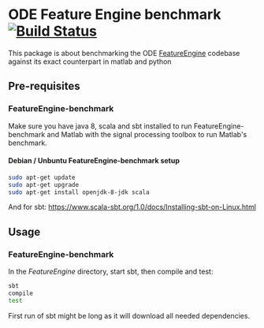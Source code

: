 # ODE Feature Engine benchmark [![Build Status](https://travis-ci.org/Project-ODE/FeatureEngine-benchmark.svg?branch=master)](https://travis-ci.org/Project-ODE/FeatureEngine-benchmark)

This package is about benchmarking the ODE [FeatureEngine](https://github.com/Project-ODE/FeatureEngine)
codebase against its exact counterpart in matlab and python

## Pre-requisites

### FeatureEngine-benchmark

Make sure you have java 8, scala and sbt installed to run FeatureEngine-benchmark
and Matlab with the signal processing toolbox to run Matlab's benchmark.

#### Debian / Unbuntu FeatureEngine-benchmark setup

```sh
sudo apt-get update
sudo apt-get upgrade
sudo apt-get install openjdk-8-jdk scala
```

And for sbt: https://www.scala-sbt.org/1.0/docs/Installing-sbt-on-Linux.html


## Usage

### FeatureEngine-benchmark

In the *FeatureEngine* directory, start sbt, then compile and test:

```sh
sbt
compile
test
```

First run of sbt might be long as it will download all needed dependencies.
